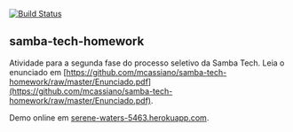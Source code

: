 [![Build Status](https://travis-ci.org/mcassiano/samba-tech-homework.svg?branch=master)](https://travis-ci.org/mcassiano/samba-tech-homework)

## samba-tech-homework

Atividade para a segunda fase do processo seletivo da Samba Tech. Leia o enunciado em [https://github.com/mcassiano/samba-tech-homework/raw/master/Enunciado.pdf](https://github.com/mcassiano/samba-tech-homework/raw/master/Enunciado.pdf).

Demo online em [serene-waters-5463.herokuapp.com](serene-waters-5463.herokuapp.com).